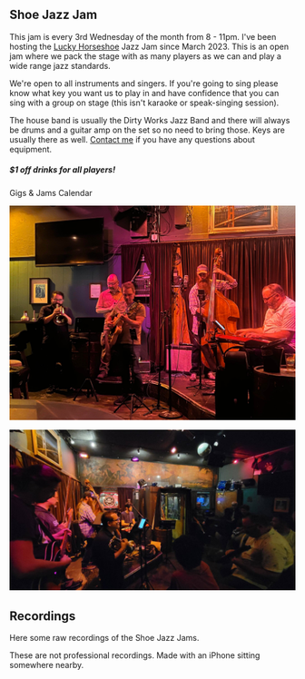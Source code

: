 <div class="container text-center">
  <h2>Shoe Jazz Jam</h2>
</div>

This jam is every 3rd Wednesday of the month from 8 - 11pm. I've been hosting the <a href="https://www.theluckyhorseshoebar.com/" target="Shoe">Lucky Horseshoe</a> Jazz Jam since March 2023. This is an open jam where we pack the stage with as many players as we can and play a wide range jazz standards.

We're open to all instruments and singers. If you're going to sing please know what key you want us to play in and have confidence that you can sing with a group on stage (this isn't karaoke or speak-singing session).

The house band is usually the <router-link to="/dirty-works">Dirty Works Jazz Band</router-link> and there will always be drums and a guitar amp on the set so no need to bring those. Keys are usually there as well. <a href="mailto:kyle@kylefinley.net">Contact me</a> if you have any questions about equipment.

<div class="container text-center">

  <p><h5>$1 off drinks for all players!</h5></p>

  <p><router-link to="/music">Gigs & Jams Calendar</router-link></p>

![Shoe Jazz Jam - November 2023](../../../../media/images/articles/Shoe-Jazz-Jam-2023.10.18.jpg)

![Shoe Jazz Jam - October 2023](../../../../media/images/articles/Shoe-Jazz-Jam-2023.11.15.jpg)

</div>

<div class="container text-center">
  <h2>Recordings</h2>
  <p>Here some raw recordings of the Shoe Jazz Jams.</p>
  <p>These are not professional recordings. Made with an iPhone sitting somewhere nearby.</p>

<media-player :tracks="this.$parent.shoe_tracks"></media-player>

</div>
